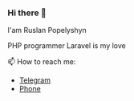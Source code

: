 ### Hi there 👋

I'am Ruslan Popelyshyn

PHP programmer
Laravel is my love

📫 How to reach me: 
- [Telegram](https://t.me/Loafer19)
- [Phone](tel:+380509878823)
